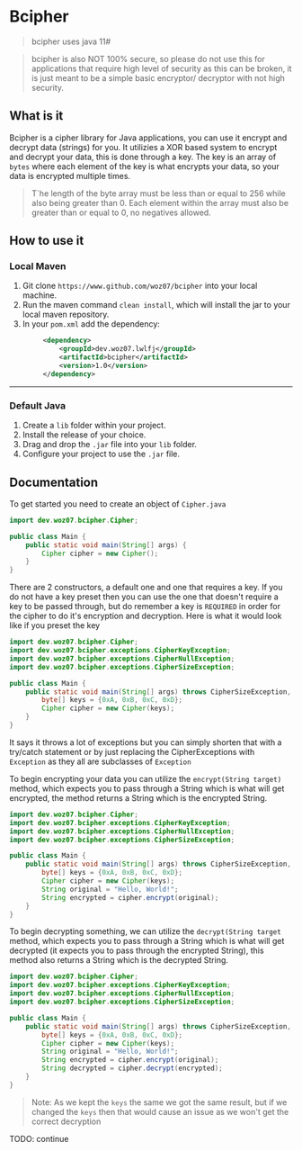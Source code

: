 # Bcipher

> bcipher uses java 11#
 
> bcipher is also NOT 100% secure, so please do not use this for applications that require high level of security
> as this can be broken, it is just meant to be a simple basic encryptor/ decryptor with not high security.

## What is it
Bcipher is a cipher library for Java applications, you can use it encrypt and decrypt data (strings) for you.
It utilizies a XOR based system to encrypt and decrypt your data, this is done through a key. The key is an 
array of `bytes` where each element of the key is what encrypts your data, so your data is encrypted multiple times.

> T`he length of the byte array must be less than or equal to 256 while also being greater than 0.
> Each element within the array must also be greater than or equal to 0, no negatives allowed.

## How to use it
### Local Maven
1. Git clone `https://www.github.com/woz07/bcipher` into your local machine.
2. Run the maven command `clean install`, which will install the jar to your local maven repository.
3. In your `pom.xml` add the dependency:
   ```xml
        <dependency>
            <groupId>dev.woz07.lwlfj</groupId>
            <artifactId>bcipher</artifactId>
            <version>1.0</version>
        </dependency>
   ```

---

### Default Java
1. Create a `lib` folder within your project.
2. Install the release of your choice.
3. Drag and drop the `.jar` file into your `lib` folder.
4. Configure your project to use the `.jar` file.

## Documentation
To get started you need to create an object of `Cipher.java`
```java
import dev.woz07.bcipher.Cipher;

public class Main {
    public static void main(String[] args) {
        Cipher cipher = new Cipher();
    }
}
```
There are 2 constructors, a default one and one that requires a key. If you do not have a key preset then 
you can use the one that doesn't require a key to be passed through, but do remember a key is `REQUIRED` in 
order for the cipher to do it's encryption and decryption.
Here is what it would look like if you preset the key
```java
import dev.woz07.bcipher.Cipher;
import dev.woz07.bcipher.exceptions.CipherKeyException;
import dev.woz07.bcipher.exceptions.CipherNullException;
import dev.woz07.bcipher.exceptions.CipherSizeException;

public class Main {
    public static void main(String[] args) throws CipherSizeException, CipherNullException, CipherKeyException {
        byte[] keys = {0xA, 0xB, 0xC, 0xD};
        Cipher cipher = new Cipher(keys);
    }
}
```
It says it throws a lot of exceptions but you can simply shorten that with a try/catch statement or 
by just replacing the CipherExceptions with `Exception` as they all are subclasses of `Exception`

To begin encrypting your data you can utilize the `encrypt(String target)` method, which expects you to 
pass through a String which is what will get encrypted, the method returns a String which is the encrypted 
String.
```java
import dev.woz07.bcipher.Cipher;
import dev.woz07.bcipher.exceptions.CipherKeyException;
import dev.woz07.bcipher.exceptions.CipherNullException;
import dev.woz07.bcipher.exceptions.CipherSizeException;

public class Main {
    public static void main(String[] args) throws CipherSizeException, CipherNullException, CipherKeyException {
        byte[] keys = {0xA, 0xB, 0xC, 0xD};
        Cipher cipher = new Cipher(keys);
        String original = "Hello, World!";
        String encrypted = cipher.encrypt(original);
    }
}
```

To begin decrypting something, we can utilize the `decrypt(String target` method, which expects you to pass 
through a String which is what will get decrypted (it expects you to pass through the encrypted String), 
this method also returns a String which is the decrypted String.
```java
import dev.woz07.bcipher.Cipher;
import dev.woz07.bcipher.exceptions.CipherKeyException;
import dev.woz07.bcipher.exceptions.CipherNullException;
import dev.woz07.bcipher.exceptions.CipherSizeException;

public class Main {
    public static void main(String[] args) throws CipherSizeException, CipherNullException, CipherKeyException {
        byte[] keys = {0xA, 0xB, 0xC, 0xD};
        Cipher cipher = new Cipher(keys);
        String original = "Hello, World!";
        String encrypted = cipher.encrypt(original);
        String decrypted = cipher.decrypt(encrypted);
    }
}
```

> Note: As we kept the `keys` the same we got the same result, but if we changed the `keys` then that would
> cause an issue as we won't get the correct decryption

TODO: continue
